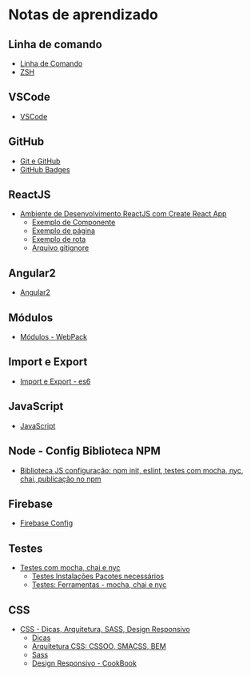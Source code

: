 # Notas de aprendizado

<!-- gerador de table of contents:
  https://magnetikonline.github.io/markdown-toc-generate/

  https://ecotrust-canada.github.io/markdown-toc/
 -->

<!-- TODO add Linux, node-->

## Linha de comando
* [Linha de Comando](https://github.com/layshidani/my-learning-notes/blob/master/command-line/command-line.md)
* [ZSH](https://github.com/layshidani/my-learning-notes/blob/master/command-line/zsh.md)

## VSCode
* [VSCode](https://github.com/layshidani/my-learning-notes/blob/master/vscode.md)

## GitHub
* [Git e GitHub](https://github.com/layshidani/my-learning-notes/blob/master/git-github/git.md)
* [GitHub Badges](https://github.com/layshidani/my-learning-notes/blob/master/git-github/github-badges.md)

## ReactJS
* [Ambiente de Desenvolvimento ReactJS com Create React App](https://github.com/layshidani/my-learning-notes/blob/master/react/create-react-app.md)
  * [Exemplo de Componente](https://github.com/layshidani/my-learning-notes/blob/master/react/component.md)
  * [Exemplo de página](https://github.com/layshidani/my-learning-notes/blob/master/react/page.md)
  * [Exemplo de rota](https://github.com/layshidani/my-learning-notes/blob/master/react/rota.md)
  * [Arquivo gitignore](https://github.com/layshidani/my-learning-notes/blob/master/react/gitignore-react.md)

## Angular2
* [Angular2](https://github.com/layshidani/my-learning-notes/blob/master/angular/angular2.md)

## Módulos
* [Módulos - WebPack](https://github.com/layshidani/my-learning-notes/tree/master/modules-webpack/)

## Import e Export
* [Import e Export - es6](https://github.com/layshidani/my-learning-notes/tree/master/import-export/)

## JavaScript
* [JavaScript](https://github.com/layshidani/learning-front-end/tree/master/learning-js)

## Node - Config Biblioteca NPM
* [Biblioteca JS configuração: npm init, eslint, testes com mocha, nyc, chai, publicação no npm](https://github.com/layshidani/my-learning-notes/tree/master/lib-js-config)

## Firebase
* [Firebase Config](https://github.com/layshidani/my-learning-notes/blob/master/firebase/firebase-config.md)

## Testes
* [Testes com mocha, chai e nyc](https://github.com/layshidani/my-learning-notes/tree/master/notes/tests-tdd/)
  * [Testes Instalações Pacotes necessários](https://github.com/layshidani/my-learning-notes/blob/master/tests-tdd/testes-instalacoes.md)
  * [Testes: Ferramentas - mocha, chai e nyc](https://github.com/layshidani/my-learning-notes/blob/master/tests-tdd/testes-ferramentas.md)

## CSS
* [CSS - Dicas, Arquitetura, SASS, Design Responsivo](https://github.com/layshidani/my-learning-notes/tree/master/learning-css/)
  * [Dicas](dicas-css.md)
  * [Arquitetura CSS: CSSOO, SMACSS, BEM](arq-css.md)
  * [Sass](sass.md)
  * [Design Responsivo - CookBook](design-reponsivo-receita.md)
